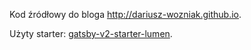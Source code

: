 Kod źródłowy do bloga http://dariusz-wozniak.github.io.

Użyty starter: [gatsby-v2-starter-lumen](https://github.com/GatsbyCentral/gatsby-v2-starter-lumen).

